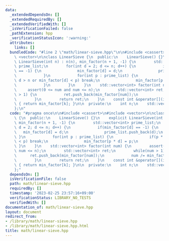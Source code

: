 ```yaml
---
data:
  _extendedDependsOn: []
  _extendedRequiredBy: []
  _extendedVerifiedWith: []
  _isVerificationFailed: false
  _pathExtension: hpp
  _verificationStatusIcon: ':warning:'
  attributes:
    links: []
  bundledCode: "#line 2 \"math/linear-sieve.hpp\"\n\n#include <cassert>\n#include\
    \ <vector>\n\nclass LinearSieve {\n  public:\n    LinearSieve() {}\n    explicit\
    \ LinearSieve(int n) : n(n), min_factor(n + 1, -1) {\n        std::vector<int>\
    \ prime_list;\n        for(int d = 2; d <= n; d++) {\n            if(min_factor[d]\
    \ == -1) {\n                min_factor[d] = d;\n                prime_list.push_back(d);\n\
    \            }\n            for(int p : prime_list) {\n                if(p *\
    \ d > n or min_factor[d] < p) break;\n                min_factor[p * d] = p;\n\
    \            }\n        }\n    }\n    std::vector<int> factor(int num) {\n   \
    \     assert(0 <= num and num <= n);\n        std::vector<int> ret;\n        while(num\
    \ > 1) {\n            ret.push_back(min_factor[num]);\n            num /= min_factor[num];\n\
    \        }\n        return ret;\n    }\n    const int &operator[](int k) const\
    \ { return min_factor[k]; }\n\n  private:\n    int n;\n    std::vector<int> min_factor;\n\
    };\n"
  code: "#pragma once\n\n#include <cassert>\n#include <vector>\n\nclass LinearSieve\
    \ {\n  public:\n    LinearSieve() {}\n    explicit LinearSieve(int n) : n(n),\
    \ min_factor(n + 1, -1) {\n        std::vector<int> prime_list;\n        for(int\
    \ d = 2; d <= n; d++) {\n            if(min_factor[d] == -1) {\n             \
    \   min_factor[d] = d;\n                prime_list.push_back(d);\n           \
    \ }\n            for(int p : prime_list) {\n                if(p * d > n or min_factor[d]\
    \ < p) break;\n                min_factor[p * d] = p;\n            }\n       \
    \ }\n    }\n    std::vector<int> factor(int num) {\n        assert(0 <= num and\
    \ num <= n);\n        std::vector<int> ret;\n        while(num > 1) {\n      \
    \      ret.push_back(min_factor[num]);\n            num /= min_factor[num];\n\
    \        }\n        return ret;\n    }\n    const int &operator[](int k) const\
    \ { return min_factor[k]; }\n\n  private:\n    int n;\n    std::vector<int> min_factor;\n\
    };"
  dependsOn: []
  isVerificationFile: false
  path: math/linear-sieve.hpp
  requiredBy: []
  timestamp: '2023-02-25 23:57:16+09:00'
  verificationStatus: LIBRARY_NO_TESTS
  verifiedWith: []
documentation_of: math/linear-sieve.hpp
layout: document
redirect_from:
- /library/math/linear-sieve.hpp
- /library/math/linear-sieve.hpp.html
title: math/linear-sieve.hpp
---
```

